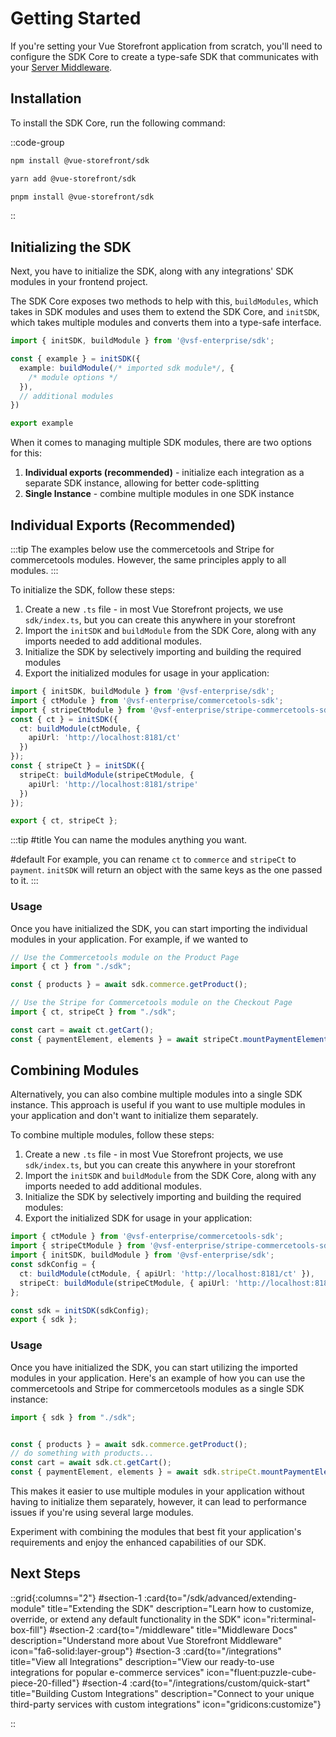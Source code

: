 # Getting Started 

If you're setting your Vue Storefront application from scratch, you'll need to configure the SDK Core to create a type-safe SDK that communicates with your [Server Middleware](/middleware).

## Installation

To install the SDK Core, run the following command:

::code-group
```bash [npm]
npm install @vue-storefront/sdk
```
```bash [yarn]
yarn add @vue-storefront/sdk
```
```bash [pnpm]
pnpm install @vue-storefront/sdk
```
::

## Initializing the SDK

Next, you have to initialize the SDK, along with any integrations' SDK modules in your frontend project. 

The SDK Core exposes two methods to help with this, `buildModules`, which takes in SDK modules and uses them to extend the SDK Core, and `initSDK`, which takes multiple modules and converts them into a type-safe interface.

```ts [sdk/index.ts]
import { initSDK, buildModule } from '@vsf-enterprise/sdk';

const { example } = initSDK({
  example: buildModule(/* imported sdk module*/, {
    /* module options */
  }),
  // additional modules
})

export example
```

When it comes to managing multiple SDK modules, there are two options for this:

1. **Individual exports (recommended)** - initialize each integration as a separate SDK instance, allowing for better code-splitting 
2. **Single Instance** - combine multiple modules in one SDK instance

## Individual Exports (Recommended)

:::tip
The examples below use the commercetools and Stripe for commercetools modules. However, the same principles apply to all modules.
:::

To initialize the SDK, follow these steps:

1. Create a new `.ts` file - in most Vue Storefront projects, we use `sdk/index.ts`, but you can create this anywhere in your storefront
2. Import the `initSDK` and `buildModule` from the SDK Core, along with any imports needed to add additional modules.
3. Initialize the SDK by selectively importing and building the required modules
4. Export the initialized modules for usage in your application:


```typescript [sdk/index.ts]
import { initSDK, buildModule } from '@vsf-enterprise/sdk';
import { ctModule } from '@vsf-enterprise/commercetools-sdk';
import { stripeCtModule } from '@vsf-enterprise/stripe-commercetools-sdk';
const { ct } = initSDK({ 
  ct: buildModule(ctModule, { 
    apiUrl: 'http://localhost:8181/ct' 
  }) 
});
const { stripeCt } = initSDK({ 
  stripeCt: buildModule(stripeCtModule, { 
    apiUrl: 'http://localhost:8181/stripe'
  })
});

export { ct, stripeCt };
```

:::tip
#title
You can name the modules anything you want.

#default
For example, you can rename `ct` to `commerce` and `stripeCt` to `payment`. `initSDK` will return an object with the same keys as the one passed to it.
:::

### Usage

Once you have initialized the SDK, you can start importing the individual modules in your application. For example, if we wanted to 

```typescript
// Use the Commercetools module on the Product Page
import { ct } from "./sdk";

const { products } = await sdk.commerce.getProduct();

// Use the Stripe for Commercetools module on the Checkout Page
import { ct, stripeCt } from "./sdk";

const cart = await ct.getCart();
const { paymentElement, elements } = await stripeCt.mountPaymentElement({ cart: cart! });
```


## Combining Modules

Alternatively, you can also combine multiple modules into a single SDK instance. This approach is useful if you want to use multiple modules in your application and don't want to initialize them separately.

To combine multiple modules, follow these steps:

1. Create a new `.ts` file - in most Vue Storefront projects, we use `sdk/index.ts`, but you can create this anywhere in your storefront
2. Import the `initSDK` and `buildModule` from the SDK Core, along with any imports needed to add additional modules.
3. Initialize the SDK by selectively importing and building the required modules:
4. Export the initialized SDK for usage in your application:

```typescript
import { ctModule } from '@vsf-enterprise/commercetools-sdk';
import { stripeCtModule } from '@vsf-enterprise/stripe-commercetools-sdk';
import { initSDK, buildModule } from '@vsf-enterprise/sdk';
const sdkConfig = {
  ct: buildModule(ctModule, { apiUrl: 'http://localhost:8181/ct' }),
  stripeCt: buildModule(stripeCtModule, { apiUrl: 'http://localhost:8181/stripe' })
};

const sdk = initSDK(sdkConfig);
export { sdk };
```

### Usage

Once you have initialized the SDK, you can start utilizing the imported modules in your application. Here's an example of how you can use the commercetools and Stripe for commercetools modules as a single SDK instance:

```typescript
import { sdk } from "./sdk";


const { products } = await sdk.commerce.getProduct();
// do something with products...
const cart = await sdk.ct.getCart();
const { paymentElement, elements } = await sdk.stripeCt.mountPaymentElement({ cart: cart! });
```

This makes it easier to use multiple modules in your application without having to initialize them separately, however, it can lead to performance issues if you're using several large modules.

Experiment with combining the modules that best fit your application's requirements and enjoy the enhanced capabilities of our SDK.

## Next Steps

::grid{:columns="2"}
#section-1
:card{to="/sdk/advanced/extending-module" title="Extending the SDK" description="Learn how to customize, override, or extend any default functionality in the SDK" icon="ri:terminal-box-fill"}
#section-2
:card{to="/middleware" title="Middleware Docs" description="Understand more about Vue Storefront Middleware" icon="fa6-solid:layer-group"}
#section-3
:card{to="/integrations" title="View all Integrations" description="View our ready-to-use integrations for popular e-commerce services" icon="fluent:puzzle-cube-piece-20-filled"}
#section-4
:card{to="/integrations/custom/quick-start" title="Building Custom Integrations" description="Connect to your unique third-party services with custom integrations" icon="gridicons:customize"}

::